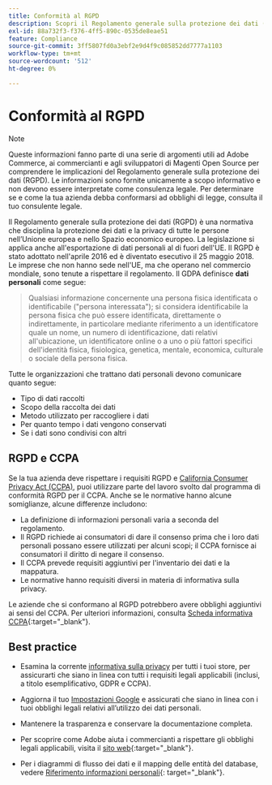 ```yaml
---
title: Conformità al RGPD
description: Scopri il Regolamento generale sulla protezione dei dati (RGPD), una normativa che disciplina la protezione dei dati e la privacy di tutte le persone nell’Unione europea e nello Spazio economico europeo.
exl-id: 88a732f3-f376-4ff5-890c-0535de8eae51
feature: Compliance
source-git-commit: 3ff5807fd0a3ebf2e9d4f9c085852dd7777a1103
workflow-type: tm+mt
source-wordcount: '512'
ht-degree: 0%

---
```


# Conformità al RGPD

>[!NOTE]
>
>Queste informazioni fanno parte di una serie di argomenti utili ad Adobe Commerce, ai commercianti e agli sviluppatori di Magenti Open Source per comprendere le implicazioni del Regolamento generale sulla protezione dei dati (RGPD). Le informazioni sono fornite unicamente a scopo informativo e non devono essere interpretate come consulenza legale. Per determinare se e come la tua azienda debba conformarsi ad obblighi di legge, consulta il tuo consulente legale.

Il Regolamento generale sulla protezione dei dati (RGPD) è una normativa che disciplina la protezione dei dati e la privacy di tutte le persone nell’Unione europea e nello Spazio economico europeo. La legislazione si applica anche all&#39;esportazione di dati personali al di fuori dell&#39;UE. Il RGPD è stato adottato nell&#39;aprile 2016 ed è diventato esecutivo il 25 maggio 2018. Le imprese che non hanno sede nell&#39;UE, ma che operano nel commercio mondiale, sono tenute a rispettare il regolamento. Il GDPA definisce **dati personali** come segue:

>Qualsiasi informazione concernente una persona fisica identificata o identificabile (&quot;persona interessata&quot;); si considera identificabile la persona fisica che può essere identificata, direttamente o indirettamente, in particolare mediante riferimento a un identificatore quale un nome, un numero di identificazione, dati relativi all&#39;ubicazione, un identificatore online o a uno o più fattori specifici dell&#39;identità fisica, fisiologica, genetica, mentale, economica, culturale o sociale della persona fisica.

Tutte le organizzazioni che trattano dati personali devono comunicare quanto segue:

- Tipo di dati raccolti
- Scopo della raccolta dei dati
- Metodo utilizzato per raccogliere i dati
- Per quanto tempo i dati vengono conservati
- Se i dati sono condivisi con altri

## RGPD e CCPA

Se la tua azienda deve rispettare i requisiti RGPD e [California Consumer Privacy Act (CCPA)](../getting-started/compliance-ccpa.md), puoi utilizzare parte del lavoro svolto dal programma di conformità RGPD per il CCPA. Anche se le normative hanno alcune somiglianze, alcune differenze includono:

- La definizione di informazioni personali varia a seconda del regolamento.
- Il RGPD richiede ai consumatori di dare il consenso prima che i loro dati personali possano essere utilizzati per alcuni scopi; il CCPA fornisce ai consumatori il diritto di negare il consenso.
- Il CCPA prevede requisiti aggiuntivi per l&#39;inventario dei dati e la mappatura.
- Le normative hanno requisiti diversi in materia di informativa sulla privacy.

Le aziende che si conformano al RGPD potrebbero avere obblighi aggiuntivi ai sensi del CCPA. Per ulteriori informazioni, consulta [Scheda informativa CCPA][3]{:target=&quot;_blank&quot;}.

## Best practice

- Esamina la corrente [informativa sulla privacy](../getting-started/privacy-policy.md) per tutti i tuoi store, per assicurarti che siano in linea con tutti i requisiti legali applicabili (inclusi, a titolo esemplificativo, GDPR e CCPA).

- Aggiorna il tuo [Impostazioni Google](../merchandising-promotions/google-tools.md#google-privacy-settings) e assicurati che siano in linea con i tuoi obblighi legali relativi all’utilizzo dei dati personali.

- Mantenere la trasparenza e conservare la documentazione completa.

- Per scoprire come Adobe aiuta i commercianti a rispettare gli obblighi legali applicabili, visita il [sito web][1]{:target=&quot;_blank&quot;}.

- Per i diagrammi di flusso dei dati e il mapping delle entità del database, vedere [Riferimento informazioni personali][2]{: target=&quot;_blank&quot;}.

[1]: https://business.adobe.com/privacy/general-data-protection-regulation.html
[2]: https://experienceleague.adobe.com/docs/commerce-operations/security-and-compliance/reference/data-m2.html
[3]: https://oag.ca.gov/system/files/attachments/press_releases/CCPA%20Fact%20Sheet%20%2800000002%29.pdf
